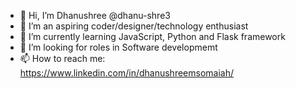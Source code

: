 - 👋 Hi, I’m Dhanushree @dhanu-shre3
- 👀 I’m an aspiring coder/designer/technology enthusiast
- 🌱 I’m currently learning JavaScript, Python and Flask framework
- 💞️ I’m looking for roles in Software developmemt
- 📫 How to reach me: https://www.linkedin.com/in/dhanushreemsomaiah/

<!---
dhanu-shre3/dhanu-shre3 is a ✨ special ✨ repository because its `README.md` (this file) appears on your GitHub profile.
You can click the Preview link to take a look at your changes.
--->
